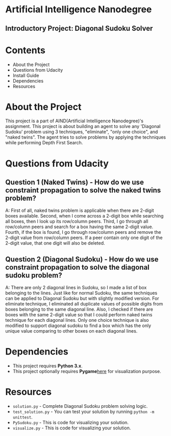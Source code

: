 # Artificial Intelligence Nanodegree
## Introductory Project: Diagonal Sudoku Solver

# Contents
* About the Project
* Questions from Udacity
* Install Guide
* Dependencies
* Resources

# About the Project
This project is a part of AIND(Artificial Intelligence Nanodegree)'s assignment. This project is about building an agent to solve any 'Diagonal Sudoku' problem using 3 techniques, "eliminate", "only one choice", and "naked twins". The agent tries to solve problems by applying the techniques while performing Depth First Search.

# Questions from Udacity
## Question 1 (Naked Twins) - How do we use constraint propagation to solve the naked twins problem?
A: First of all, naked twins problem is applicable when there are 2-digit boxes available. Second, when I come across a 2-digit box while searching all boxes, then I look up its row/column peers. Third, I go through all row/column peers and search for a box having the same 2-digit value. Fourth, if the box is found, I go through row/column peers and remove the 2-digit value from row/column peers. If a peer contain only one digit of the 2-digit value, that one digit will also be deleted.

## Question 2 (Diagonal Sudoku) - How do we use constraint propagation to solve the diagonal sudoku problem?  
A: There are only 2 diagonal lines in Sudoku, so I made a list of box belonging to the lines. Just like for normal Sudoku, the same techniques can be applied to Diagonal Sudoku but with slightly modified version. For eliminate technique, I eliminated all duplicate values of possible digits from boxes belonging to the same diagonal line. Also, I checked if there are boxes with the same 2-digit value so that I could perform naked twins technique for each diagonal lines. Only one choice technique is also modified to support diagonal sudoku to find a box which has the only unique value comparing to other boxes on each diagonal lines.

# Dependencies
* This project requires **Python 3.x**.
* This project optionally requires **Pygame**[here](http://www.pygame.org/download.shtml) for visualization purpose.

# Resources
* `solution.py` - Complete Diagonal Sudoku problem solving logic.
* `test_solution.py` - You can test your solution by running `python -m unittest`.
* `PySudoku.py` - This is code for visualizing your solution.
* `visualize.py` - This is code for visualizing your solution.
